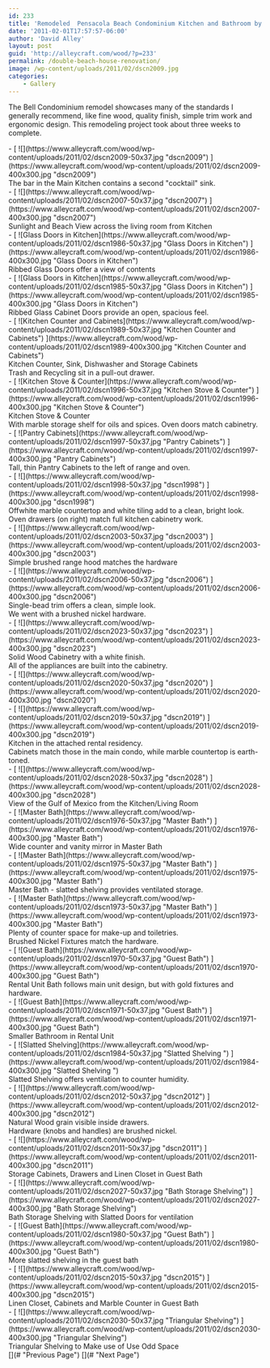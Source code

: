 ```yaml
---
id: 233
title: 'Remodeled  Pensacola Beach Condominium Kitchen and Bathroom by David Alley Carpentry'
date: '2011-02-01T17:57:57-06:00'
author: 'David Alley'
layout: post
guid: 'http://alleycraft.com/wood/?p=233'
permalink: /double-beach-house-renovation/
image: /wp-content/uploads/2011/02/dscn2009.jpg
categories:
    - Gallery
---
```


The Bell Condominium remodel showcases many of the standards I generally recommend, like fine wood, quality finish, simple trim work and ergonomic design. This remodeling project took about three weeks to complete.

<div class="gallery_clear"></div><div class="photospace" id="gallery_233_1"> <div class="thumbs_wrap2"><div class="thumbs_wrap"><div class="thumnail_col " id="thumbs_233_1">- [ ![](https://www.alleycraft.com/wood/wp-content/uploads/2011/02/dscn2009-50x37.jpg "dscn2009") ](https://www.alleycraft.com/wood/wp-content/uploads/2011/02/dscn2009-400x300.jpg "dscn2009")<div class="caption"><div class="image-caption">The bar in the Main Kitchen contains a second "cocktail" sink.</div> </div>
- [ ![](https://www.alleycraft.com/wood/wp-content/uploads/2011/02/dscn2007-50x37.jpg "dscn2007") ](https://www.alleycraft.com/wood/wp-content/uploads/2011/02/dscn2007-400x300.jpg "dscn2007")<div class="caption"><div class="image-caption">Sunlight and Beach View across the living room from Kitchen</div> </div>
- [ ![Glass Doors in Kitchen](https://www.alleycraft.com/wood/wp-content/uploads/2011/02/dscn1986-50x37.jpg "Glass Doors in Kitchen") ](https://www.alleycraft.com/wood/wp-content/uploads/2011/02/dscn1986-400x300.jpg "Glass Doors in Kitchen")<div class="caption"><div class="image-caption">Ribbed Glass Doors offer a view of contents</div> </div>
- [ ![Glass Doors in Kitchen](https://www.alleycraft.com/wood/wp-content/uploads/2011/02/dscn1985-50x37.jpg "Glass Doors in Kitchen") ](https://www.alleycraft.com/wood/wp-content/uploads/2011/02/dscn1985-400x300.jpg "Glass Doors in Kitchen")<div class="caption"><div class="image-caption">Ribbed Glass Cabinet Doors provide an open, spacious feel.</div> </div>
- [ ![Kitchen Counter and Cabinets](https://www.alleycraft.com/wood/wp-content/uploads/2011/02/dscn1989-50x37.jpg "Kitchen Counter and Cabinets") ](https://www.alleycraft.com/wood/wp-content/uploads/2011/02/dscn1989-400x300.jpg "Kitchen Counter and Cabinets")<div class="caption"><div class="image-caption">Kitchen Counter, Sink, Dishwasher and Storage Cabinets</div><div class="image-desc">Trash and Recycling sit in a pull-out drawer.</div> </div>
- [ ![Kitchen Stove & Counter](https://www.alleycraft.com/wood/wp-content/uploads/2011/02/dscn1996-50x37.jpg "Kitchen Stove & Counter") ](https://www.alleycraft.com/wood/wp-content/uploads/2011/02/dscn1996-400x300.jpg "Kitchen Stove & Counter")<div class="caption"><div class="image-caption">Kitchen Stove &amp; Counter</div><div class="image-desc">With marble storage shelf for oils and spices. Oven doors match cabinetry.</div> </div>
- [ ![Pantry Cabinets](https://www.alleycraft.com/wood/wp-content/uploads/2011/02/dscn1997-50x37.jpg "Pantry Cabinets") ](https://www.alleycraft.com/wood/wp-content/uploads/2011/02/dscn1997-400x300.jpg "Pantry Cabinets")<div class="caption"><div class="image-caption">Tall, thin Pantry Cabinets to the left of range and oven.</div> </div>
- [ ![](https://www.alleycraft.com/wood/wp-content/uploads/2011/02/dscn1998-50x37.jpg "dscn1998") ](https://www.alleycraft.com/wood/wp-content/uploads/2011/02/dscn1998-400x300.jpg "dscn1998")<div class="caption"><div class="image-caption">Offwhite marble countertop and white tiling add to a clean, bright look.</div><div class="image-desc">Oven drawers (on right) match full kitchen cabinetry work.</div> </div>
- [ ![](https://www.alleycraft.com/wood/wp-content/uploads/2011/02/dscn2003-50x37.jpg "dscn2003") ](https://www.alleycraft.com/wood/wp-content/uploads/2011/02/dscn2003-400x300.jpg "dscn2003")<div class="caption"><div class="image-caption">Simple brushed range hood matches the hardware</div> </div>
- [ ![](https://www.alleycraft.com/wood/wp-content/uploads/2011/02/dscn2006-50x37.jpg "dscn2006") ](https://www.alleycraft.com/wood/wp-content/uploads/2011/02/dscn2006-400x300.jpg "dscn2006")<div class="caption"><div class="image-caption">Single-bead trim offers a clean, simple look.</div><div class="image-desc">We went with a brushed nickel hardware.</div> </div>
- [ ![](https://www.alleycraft.com/wood/wp-content/uploads/2011/02/dscn2023-50x37.jpg "dscn2023") ](https://www.alleycraft.com/wood/wp-content/uploads/2011/02/dscn2023-400x300.jpg "dscn2023")<div class="caption"><div class="image-caption">Solid Wood Cabinetry with a white finish.</div><div class="image-desc">All of the appliances are built into the cabinetry.</div> </div>
- [ ![](https://www.alleycraft.com/wood/wp-content/uploads/2011/02/dscn2020-50x37.jpg "dscn2020") ](https://www.alleycraft.com/wood/wp-content/uploads/2011/02/dscn2020-400x300.jpg "dscn2020")<div class="caption"> </div>
- [ ![](https://www.alleycraft.com/wood/wp-content/uploads/2011/02/dscn2019-50x37.jpg "dscn2019") ](https://www.alleycraft.com/wood/wp-content/uploads/2011/02/dscn2019-400x300.jpg "dscn2019")<div class="caption"><div class="image-caption">Kitchen in the attached rental residency.</div><div class="image-desc">Cabinets match those in the main condo, while marble countertop is earth-toned.</div> </div>
- [ ![](https://www.alleycraft.com/wood/wp-content/uploads/2011/02/dscn2028-50x37.jpg "dscn2028") ](https://www.alleycraft.com/wood/wp-content/uploads/2011/02/dscn2028-400x300.jpg "dscn2028")<div class="caption"><div class="image-caption">View of the Gulf of Mexico from the Kitchen/Living Room</div> </div>
- [ ![Master Bath](https://www.alleycraft.com/wood/wp-content/uploads/2011/02/dscn1976-50x37.jpg "Master Bath") ](https://www.alleycraft.com/wood/wp-content/uploads/2011/02/dscn1976-400x300.jpg "Master Bath")<div class="caption"><div class="image-caption">Wide counter and vanity mirror in Master Bath</div> </div>
- [ ![Master Bath](https://www.alleycraft.com/wood/wp-content/uploads/2011/02/dscn1975-50x37.jpg "Master Bath") ](https://www.alleycraft.com/wood/wp-content/uploads/2011/02/dscn1975-400x300.jpg "Master Bath")<div class="caption"><div class="image-caption">Master Bath - slatted shelving provides ventilated storage.</div> </div>
- [ ![Master Bath](https://www.alleycraft.com/wood/wp-content/uploads/2011/02/dscn1973-50x37.jpg "Master Bath") ](https://www.alleycraft.com/wood/wp-content/uploads/2011/02/dscn1973-400x300.jpg "Master Bath")<div class="caption"><div class="image-caption">Plenty of counter space for make-up and toiletries.</div><div class="image-desc">Brushed Nickel Fixtures match the hardware.</div> </div>
- [ ![Guest Bath](https://www.alleycraft.com/wood/wp-content/uploads/2011/02/dscn1970-50x37.jpg "Guest Bath") ](https://www.alleycraft.com/wood/wp-content/uploads/2011/02/dscn1970-400x300.jpg "Guest Bath")<div class="caption"><div class="image-caption">Rental Unit Bath follows main unit design, but with gold fixtures and hardware.</div> </div>
- [ ![Guest Bath](https://www.alleycraft.com/wood/wp-content/uploads/2011/02/dscn1971-50x37.jpg "Guest Bath") ](https://www.alleycraft.com/wood/wp-content/uploads/2011/02/dscn1971-400x300.jpg "Guest Bath")<div class="caption"><div class="image-caption">Smaller Bathroom in Rental Unit</div> </div>
- [ ![Slatted Shelving](https://www.alleycraft.com/wood/wp-content/uploads/2011/02/dscn1984-50x37.jpg "Slatted Shelving ") ](https://www.alleycraft.com/wood/wp-content/uploads/2011/02/dscn1984-400x300.jpg "Slatted Shelving ")<div class="caption"><div class="image-caption">Slatted Shelving offers ventilation to counter humidity.</div><div class="image-desc"> </div> </div>
- [ ![](https://www.alleycraft.com/wood/wp-content/uploads/2011/02/dscn2012-50x37.jpg "dscn2012") ](https://www.alleycraft.com/wood/wp-content/uploads/2011/02/dscn2012-400x300.jpg "dscn2012")<div class="caption"><div class="image-caption">Natural Wood grain visible inside drawers.</div><div class="image-desc">Hardware (knobs and handles) are brushed nickel.</div> </div>
- [ ![](https://www.alleycraft.com/wood/wp-content/uploads/2011/02/dscn2011-50x37.jpg "dscn2011") ](https://www.alleycraft.com/wood/wp-content/uploads/2011/02/dscn2011-400x300.jpg "dscn2011")<div class="caption"><div class="image-caption">Storage Cabinets, Drawers and Linen Closet in Guest Bath</div> </div>
- [ ![](https://www.alleycraft.com/wood/wp-content/uploads/2011/02/dscn2027-50x37.jpg "Bath Storage Shelving") ](https://www.alleycraft.com/wood/wp-content/uploads/2011/02/dscn2027-400x300.jpg "Bath Storage Shelving")<div class="caption"><div class="image-caption">Bath Storage Shelving with Slatted Doors for ventilation</div> </div>
- [ ![Guest Bath](https://www.alleycraft.com/wood/wp-content/uploads/2011/02/dscn1980-50x37.jpg "Guest Bath") ](https://www.alleycraft.com/wood/wp-content/uploads/2011/02/dscn1980-400x300.jpg "Guest Bath")<div class="caption"><div class="image-caption">More slatted shelving in the guest bath</div> </div>
- [ ![](https://www.alleycraft.com/wood/wp-content/uploads/2011/02/dscn2015-50x37.jpg "dscn2015") ](https://www.alleycraft.com/wood/wp-content/uploads/2011/02/dscn2015-400x300.jpg "dscn2015")<div class="caption"><div class="image-caption">Linen Closet, Cabinets and Marble Counter in Guest Bath</div> </div>
- [ ![](https://www.alleycraft.com/wood/wp-content/uploads/2011/02/dscn2030-50x37.jpg "Triangular Shelving") ](https://www.alleycraft.com/wood/wp-content/uploads/2011/02/dscn2030-400x300.jpg "Triangular Shelving")<div class="caption"><div class="image-caption">Triangular Shelving to Make use of Use Odd Space</div> </div>

<div class="photospace_clear"></div> [](# "Previous Page") [](# "Next Page") </div> </div> </div> <div class="gal_content"><div class="controls" id="controls_233_1"></div><div class="slideshow-container"><div class="loader" id="loading_233_1"></div><div class="slideshow" id="slideshow_233_1"></div><div class="caption-container" id="caption_233_1"></div> </div> </div> </div><div class="gallery_clear"></div> <script type="text/javascript">

			jQuery(document).ready(function($) {

				// We only want these styles applied when javascript is enabled
				$('.gal_content').css('display', 'block');
				$('.thumnail_col').css('width', '190px');

				// Initialize Advanced Galleriffic Gallery
				var gallery = $('#thumbs_233_1').galleriffic({
					delay:                     3500,
					numThumbs:                 18,
					preloadAhead:              18,
					enableTopPager:            0,
					enableBottomPager:         false,
					imageContainerSel:         '#slideshow_233_1',
					controlsContainerSel:      '#controls_233_1',
					captionContainerSel:       '#caption_233_1',
					loadingContainerSel:       '#loading_233_1',
					renderSSControls:          true,
					renderNavControls:         true,
					playLinkText:              '',
					pauseLinkText:             '',
					prevLinkText:              '',
					nextLinkText:              '',
					nextPageLinkText:          '&rsaquo;',
					prevPageLinkText:          '&lsaquo;',
					enableHistory:              0,
					autoStart:                 	1,
					enableKeyboardNavigation:	true,
					syncTransitions:           	1,
					defaultTransitionDuration: 	300,

					onTransitionOut:           function(slide, caption, isSync, callback) {
						slide.fadeTo(this.getDefaultTransitionDuration(isSync), 0.0, callback);
						caption.fadeTo(this.getDefaultTransitionDuration(isSync), 0.0);
					},
					onTransitionIn:            function(slide, caption, isSync) {
						var duration = this.getDefaultTransitionDuration(isSync);
						slide.fadeTo(duration, 1.0);

						// Position the caption at the bottom of the image and set its opacity
						var slideImage = slide.find('img');
						caption.width(slideImage.width())
							.css({
								//'bottom' : Math.floor((slide.height() - slideImage.outerHeight()) / 2 - 40),
								'top' : slideImage.outerHeight(),
								'left' : Math.floor((slide.width() - slideImage.width()) / 2) + slideImage.outerWidth() - slideImage.width()
							})
							.fadeTo(duration, 1.0);

					},
					onPageTransitionOut:       function(callback) {
						this.hide();
						setTimeout(callback, 100); // wait a bit
					},
					onPageTransitionIn:        function() {
						var prevPageLink = this.find('a.prev').css('display', 'none');
						var nextPageLink = this.find('a.next').css('display', 'none');

						// Show appropriate next / prev page links
						if (this.displayedPage > 0)
							prevPageLink.css('display', 'block');

						var lastPage = this.getNumPages() - 1;
						if (this.displayedPage < lastPage)
							nextPageLink.css('display', 'block');

						this.fadeTo('fast', 1.0);
					}

				});



				/**************** Event handlers for custom next / prev page links **********************/

				gallery.find('a.prev').click(function(e) {
					gallery.previousPage();
					e.preventDefault();
				});

				gallery.find('a.next').click(function(e) {
					gallery.nextPage();
					e.preventDefault();
				});

			});
		</script><div class="gallery_clear"></div><div class="photospace" id="gallery_233_2"> <div class="thumbs_wrap2"><div class="thumbs_wrap"><div class="thumnail_col " id="thumbs_233_2">- [ ![](https://www.alleycraft.com/wood/wp-content/uploads/2011/02/dscn2027-50x37.jpg "Bath Storage Shelving") ](https://www.alleycraft.com/wood/wp-content/uploads/2011/02/dscn2027-400x300.jpg "Bath Storage Shelving")<div class="caption"><div class="image-caption">Bath Storage Shelving with Slatted Doors for ventilation</div> </div>
- [ ![](https://www.alleycraft.com/wood/wp-content/uploads/2011/02/dscn1998-50x37.jpg "dscn1998") ](https://www.alleycraft.com/wood/wp-content/uploads/2011/02/dscn1998-400x300.jpg "dscn1998")<div class="caption"><div class="image-caption">Offwhite marble countertop and white tiling add to a clean, bright look.</div><div class="image-desc">Oven drawers (on right) match full kitchen cabinetry work.</div> </div>
- [ ![](https://www.alleycraft.com/wood/wp-content/uploads/2011/02/dscn2003-50x37.jpg "dscn2003") ](https://www.alleycraft.com/wood/wp-content/uploads/2011/02/dscn2003-400x300.jpg "dscn2003")<div class="caption"><div class="image-caption">Simple brushed range hood matches the hardware</div> </div>
- [ ![](https://www.alleycraft.com/wood/wp-content/uploads/2011/02/dscn2006-50x37.jpg "dscn2006") ](https://www.alleycraft.com/wood/wp-content/uploads/2011/02/dscn2006-400x300.jpg "dscn2006")<div class="caption"><div class="image-caption">Single-bead trim offers a clean, simple look.</div><div class="image-desc">We went with a brushed nickel hardware.</div> </div>
- [ ![](https://www.alleycraft.com/wood/wp-content/uploads/2011/02/dscn2007-50x37.jpg "dscn2007") ](https://www.alleycraft.com/wood/wp-content/uploads/2011/02/dscn2007-400x300.jpg "dscn2007")<div class="caption"><div class="image-caption">Sunlight and Beach View across the living room from Kitchen</div> </div>
- [ ![](https://www.alleycraft.com/wood/wp-content/uploads/2011/02/dscn2009-50x37.jpg "dscn2009") ](https://www.alleycraft.com/wood/wp-content/uploads/2011/02/dscn2009-400x300.jpg "dscn2009")<div class="caption"><div class="image-caption">The bar in the Main Kitchen contains a second "cocktail" sink.</div> </div>
- [ ![](https://www.alleycraft.com/wood/wp-content/uploads/2011/02/dscn2011-50x37.jpg "dscn2011") ](https://www.alleycraft.com/wood/wp-content/uploads/2011/02/dscn2011-400x300.jpg "dscn2011")<div class="caption"><div class="image-caption">Storage Cabinets, Drawers and Linen Closet in Guest Bath</div> </div>
- [ ![](https://www.alleycraft.com/wood/wp-content/uploads/2011/02/dscn2012-50x37.jpg "dscn2012") ](https://www.alleycraft.com/wood/wp-content/uploads/2011/02/dscn2012-400x300.jpg "dscn2012")<div class="caption"><div class="image-caption">Natural Wood grain visible inside drawers.</div><div class="image-desc">Hardware (knobs and handles) are brushed nickel.</div> </div>
- [ ![](https://www.alleycraft.com/wood/wp-content/uploads/2011/02/dscn2015-50x37.jpg "dscn2015") ](https://www.alleycraft.com/wood/wp-content/uploads/2011/02/dscn2015-400x300.jpg "dscn2015")<div class="caption"><div class="image-caption">Linen Closet, Cabinets and Marble Counter in Guest Bath</div> </div>
- [ ![](https://www.alleycraft.com/wood/wp-content/uploads/2011/02/dscn2019-50x37.jpg "dscn2019") ](https://www.alleycraft.com/wood/wp-content/uploads/2011/02/dscn2019-400x300.jpg "dscn2019")<div class="caption"><div class="image-caption">Kitchen in the attached rental residency.</div><div class="image-desc">Cabinets match those in the main condo, while marble countertop is earth-toned.</div> </div>
- [ ![](https://www.alleycraft.com/wood/wp-content/uploads/2011/02/dscn2020-50x37.jpg "dscn2020") ](https://www.alleycraft.com/wood/wp-content/uploads/2011/02/dscn2020-400x300.jpg "dscn2020")<div class="caption"> </div>
- [ ![](https://www.alleycraft.com/wood/wp-content/uploads/2011/02/dscn2023-50x37.jpg "dscn2023") ](https://www.alleycraft.com/wood/wp-content/uploads/2011/02/dscn2023-400x300.jpg "dscn2023")<div class="caption"><div class="image-caption">Solid Wood Cabinetry with a white finish.</div><div class="image-desc">All of the appliances are built into the cabinetry.</div> </div>
- [ ![](https://www.alleycraft.com/wood/wp-content/uploads/2011/02/dscn2028-50x37.jpg "dscn2028") ](https://www.alleycraft.com/wood/wp-content/uploads/2011/02/dscn2028-400x300.jpg "dscn2028")<div class="caption"><div class="image-caption">View of the Gulf of Mexico from the Kitchen/Living Room</div> </div>
- [ ![Glass Doors in Kitchen](https://www.alleycraft.com/wood/wp-content/uploads/2011/02/dscn1985-50x37.jpg "Glass Doors in Kitchen") ](https://www.alleycraft.com/wood/wp-content/uploads/2011/02/dscn1985-400x300.jpg "Glass Doors in Kitchen")<div class="caption"><div class="image-caption">Ribbed Glass Cabinet Doors provide an open, spacious feel.</div> </div>
- [ ![Glass Doors in Kitchen](https://www.alleycraft.com/wood/wp-content/uploads/2011/02/dscn1986-50x37.jpg "Glass Doors in Kitchen") ](https://www.alleycraft.com/wood/wp-content/uploads/2011/02/dscn1986-400x300.jpg "Glass Doors in Kitchen")<div class="caption"><div class="image-caption">Ribbed Glass Doors offer a view of contents</div> </div>
- [ ![Guest Bath](https://www.alleycraft.com/wood/wp-content/uploads/2011/02/dscn1980-50x37.jpg "Guest Bath") ](https://www.alleycraft.com/wood/wp-content/uploads/2011/02/dscn1980-400x300.jpg "Guest Bath")<div class="caption"><div class="image-caption">More slatted shelving in the guest bath</div> </div>
- [ ![Guest Bath](https://www.alleycraft.com/wood/wp-content/uploads/2011/02/dscn1970-50x37.jpg "Guest Bath") ](https://www.alleycraft.com/wood/wp-content/uploads/2011/02/dscn1970-400x300.jpg "Guest Bath")<div class="caption"><div class="image-caption">Rental Unit Bath follows main unit design, but with gold fixtures and hardware.</div> </div>
- [ ![Guest Bath](https://www.alleycraft.com/wood/wp-content/uploads/2011/02/dscn1971-50x37.jpg "Guest Bath") ](https://www.alleycraft.com/wood/wp-content/uploads/2011/02/dscn1971-400x300.jpg "Guest Bath")<div class="caption"><div class="image-caption">Smaller Bathroom in Rental Unit</div> </div>
- [ ![Kitchen Counter and Cabinets](https://www.alleycraft.com/wood/wp-content/uploads/2011/02/dscn1989-50x37.jpg "Kitchen Counter and Cabinets") ](https://www.alleycraft.com/wood/wp-content/uploads/2011/02/dscn1989-400x300.jpg "Kitchen Counter and Cabinets")<div class="caption"><div class="image-caption">Kitchen Counter, Sink, Dishwasher and Storage Cabinets</div><div class="image-desc">Trash and Recycling sit in a pull-out drawer.</div> </div>
- [ ![Kitchen Stove & Counter](https://www.alleycraft.com/wood/wp-content/uploads/2011/02/dscn1996-50x37.jpg "Kitchen Stove & Counter") ](https://www.alleycraft.com/wood/wp-content/uploads/2011/02/dscn1996-400x300.jpg "Kitchen Stove & Counter")<div class="caption"><div class="image-caption">Kitchen Stove &amp; Counter</div><div class="image-desc">With marble storage shelf for oils and spices. Oven doors match cabinetry.</div> </div>
- [ ![Master Bath](https://www.alleycraft.com/wood/wp-content/uploads/2011/02/dscn1973-50x37.jpg "Master Bath") ](https://www.alleycraft.com/wood/wp-content/uploads/2011/02/dscn1973-400x300.jpg "Master Bath")<div class="caption"><div class="image-caption">Plenty of counter space for make-up and toiletries.</div><div class="image-desc">Brushed Nickel Fixtures match the hardware.</div> </div>
- [ ![Master Bath](https://www.alleycraft.com/wood/wp-content/uploads/2011/02/dscn1975-50x37.jpg "Master Bath") ](https://www.alleycraft.com/wood/wp-content/uploads/2011/02/dscn1975-400x300.jpg "Master Bath")<div class="caption"><div class="image-caption">Master Bath - slatted shelving provides ventilated storage.</div> </div>
- [ ![Master Bath](https://www.alleycraft.com/wood/wp-content/uploads/2011/02/dscn1976-50x37.jpg "Master Bath") ](https://www.alleycraft.com/wood/wp-content/uploads/2011/02/dscn1976-400x300.jpg "Master Bath")<div class="caption"><div class="image-caption">Wide counter and vanity mirror in Master Bath</div> </div>
- [ ![Pantry Cabinets](https://www.alleycraft.com/wood/wp-content/uploads/2011/02/dscn1997-50x37.jpg "Pantry Cabinets") ](https://www.alleycraft.com/wood/wp-content/uploads/2011/02/dscn1997-400x300.jpg "Pantry Cabinets")<div class="caption"><div class="image-caption">Tall, thin Pantry Cabinets to the left of range and oven.</div> </div>
- [ ![Slatted Shelving](https://www.alleycraft.com/wood/wp-content/uploads/2011/02/dscn1984-50x37.jpg "Slatted Shelving ") ](https://www.alleycraft.com/wood/wp-content/uploads/2011/02/dscn1984-400x300.jpg "Slatted Shelving ")<div class="caption"><div class="image-caption">Slatted Shelving offers ventilation to counter humidity.</div><div class="image-desc"> </div> </div>
- [ ![](https://www.alleycraft.com/wood/wp-content/uploads/2011/02/dscn2030-50x37.jpg "Triangular Shelving") ](https://www.alleycraft.com/wood/wp-content/uploads/2011/02/dscn2030-400x300.jpg "Triangular Shelving")<div class="caption"><div class="image-caption">Triangular Shelving to Make use of Use Odd Space</div> </div>

<div class="photospace_clear"></div> [](# "Previous Page") [](# "Next Page") </div> </div> </div> <div class="gal_content"><div class="controls" id="controls_233_2"></div><div class="slideshow-container"><div class="loader" id="loading_233_2"></div><div class="slideshow" id="slideshow_233_2"></div><div class="caption-container" id="caption_233_2"></div> </div> </div> </div><div class="gallery_clear"></div> <script type="text/javascript">

			jQuery(document).ready(function($) {

				// We only want these styles applied when javascript is enabled
				$('.gal_content').css('display', 'block');
				$('.thumnail_col').css('width', '190px');

				// Initialize Advanced Galleriffic Gallery
				var gallery = $('#thumbs_233_2').galleriffic({
					delay:                     3500,
					numThumbs:                 18,
					preloadAhead:              18,
					enableTopPager:            0,
					enableBottomPager:         false,
					imageContainerSel:         '#slideshow_233_2',
					controlsContainerSel:      '#controls_233_2',
					captionContainerSel:       '#caption_233_2',
					loadingContainerSel:       '#loading_233_2',
					renderSSControls:          true,
					renderNavControls:         true,
					playLinkText:              '',
					pauseLinkText:             '',
					prevLinkText:              '',
					nextLinkText:              '',
					nextPageLinkText:          '&rsaquo;',
					prevPageLinkText:          '&lsaquo;',
					enableHistory:              0,
					autoStart:                 	1,
					enableKeyboardNavigation:	true,
					syncTransitions:           	1,
					defaultTransitionDuration: 	300,

					onTransitionOut:           function(slide, caption, isSync, callback) {
						slide.fadeTo(this.getDefaultTransitionDuration(isSync), 0.0, callback);
						caption.fadeTo(this.getDefaultTransitionDuration(isSync), 0.0);
					},
					onTransitionIn:            function(slide, caption, isSync) {
						var duration = this.getDefaultTransitionDuration(isSync);
						slide.fadeTo(duration, 1.0);

						// Position the caption at the bottom of the image and set its opacity
						var slideImage = slide.find('img');
						caption.width(slideImage.width())
							.css({
								//'bottom' : Math.floor((slide.height() - slideImage.outerHeight()) / 2 - 40),
								'top' : slideImage.outerHeight(),
								'left' : Math.floor((slide.width() - slideImage.width()) / 2) + slideImage.outerWidth() - slideImage.width()
							})
							.fadeTo(duration, 1.0);

					},
					onPageTransitionOut:       function(callback) {
						this.hide();
						setTimeout(callback, 100); // wait a bit
					},
					onPageTransitionIn:        function() {
						var prevPageLink = this.find('a.prev').css('display', 'none');
						var nextPageLink = this.find('a.next').css('display', 'none');

						// Show appropriate next / prev page links
						if (this.displayedPage > 0)
							prevPageLink.css('display', 'block');

						var lastPage = this.getNumPages() - 1;
						if (this.displayedPage < lastPage)
							nextPageLink.css('display', 'block');

						this.fadeTo('fast', 1.0);
					}

				});



				/**************** Event handlers for custom next / prev page links **********************/

				gallery.find('a.prev').click(function(e) {
					gallery.previousPage();
					e.preventDefault();
				});

				gallery.find('a.next').click(function(e) {
					gallery.nextPage();
					e.preventDefault();
				});

			});
		</script>
